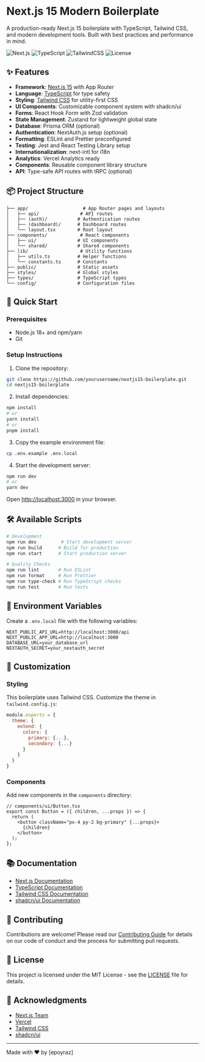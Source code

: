 # Next.js 15 Modern Boilerplate

A production-ready Next.js 15 boilerplate with TypeScript, Tailwind CSS, and modern development tools. Built with best practices and performance in mind.

![Next.js](https://img.shields.io/badge/Next.js-15-black)
![TypeScript](https://img.shields.io/badge/TypeScript-5.3-blue)
![TailwindCSS](https://img.shields.io/badge/TailwindCSS-3.4-cyan)
![License](https://img.shields.io/badge/License-MIT-green)

## ✨ Features

- **Framework**: [Next.js 15](https://nextjs.org/) with App Router
- **Language**: [TypeScript](https://www.typescriptlang.org/) for type safety
- **Styling**: [Tailwind CSS](https://tailwindcss.com/) for utility-first CSS
- **UI Components**: Customizable component system with shadcn/ui
- **Forms**: React Hook Form with Zod validation
- **State Management**: Zustand for lightweight global state
- **Database**: Prisma ORM (optional)
- **Authentication**: NextAuth.js setup (optional)
- **Formatting**: ESLint and Prettier preconfigured
- **Testing**: Jest and React Testing Library setup
- **Internationalization**: next-intl for i18n
- **Analytics**: Vercel Analytics ready
- **Components**: Reusable component library structure
- **API**: Type-safe API routes with tRPC (optional)

## 📦 Project Structure

```
├── app/                    # App Router pages and layouts
│   ├── api/               # API routes
│   ├── (auth)/           # Authentication routes
│   ├── (dashboard)/      # Dashboard routes
│   └── layout.tsx        # Root layout
├── components/            # React components
│   ├── ui/               # UI components
│   └── shared/           # Shared components
├── lib/                   # Utility functions
│   ├── utils.ts          # Helper functions
│   └── constants.ts      # Constants
├── public/               # Static assets
├── styles/               # Global styles
├── types/                # TypeScript types
└── config/               # Configuration files
```

## 🚀 Quick Start

### Prerequisites

- Node.js 18+ and npm/yarn
- Git

### Setup Instructions

1. Clone the repository:
```bash
git clone https://github.com/yourusername/nextjs15-boilerplate.git
cd nextjs15-boilerplate
```

2. Install dependencies:
```bash
npm install
# or
yarn install
# or
pnpm install
```

3. Copy the example environment file:
```bash
cp .env.example .env.local
```

4. Start the development server:
```bash
npm run dev
# or
yarn dev
```

Open [http://localhost:3000](http://localhost:3000) in your browser.

## 🛠 Available Scripts

```bash
# Development
npm run dev         # Start development server
npm run build      # Build for production
npm run start      # Start production server

# Quality Checks
npm run lint       # Run ESLint
npm run format     # Run Prettier
npm run type-check # Run TypeScript checks
npm run test       # Run tests
```

## 📝 Environment Variables

Create a `.env.local` file with the following variables:

```env
NEXT_PUBLIC_API_URL=http://localhost:3000/api
NEXT_PUBLIC_APP_URL=http://localhost:3000
DATABASE_URL=your_database_url
NEXTAUTH_SECRET=your_nextauth_secret
```

## 🎨 Customization

### Styling

This boilerplate uses Tailwind CSS. Customize the theme in `tailwind.config.js`:

```js
module.exports = {
  theme: {
    extend: {
      colors: {
        primary: {...},
        secondary: {...}
      }
    }
  }
}
```

### Components

Add new components in the `components` directory:

```tsx
// components/ui/Button.tsx
export const Button = ({ children, ...props }) => {
  return (
    <button className="px-4 py-2 bg-primary" {...props}>
      {children}
    </button>
  );
};
```

## 📚 Documentation

- [Next.js Documentation](https://nextjs.org/docs)
- [TypeScript Documentation](https://www.typescriptlang.org/docs)
- [Tailwind CSS Documentation](https://tailwindcss.com/docs)
- [shadcn/ui Documentation](https://ui.shadcn.com)

## 🤝 Contributing

Contributions are welcome! Please read our [Contributing Guide](CONTRIBUTING.md) for details on our code of conduct and the process for submitting pull requests.

## 📄 License

This project is licensed under the MIT License - see the [LICENSE](LICENSE) file for details.

## 🙏 Acknowledgments

- [Next.js Team](https://nextjs.org/)
- [Vercel](https://vercel.com)
- [Tailwind CSS](https://tailwindcss.com)
- [shadcn/ui](https://ui.shadcn.com)

---

Made with ❤️ by [epoyraz]
